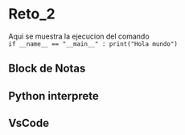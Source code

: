 # Reto_2
Aqui se muestra la ejecucion del comando\
``if __name__ == "__main__" :
  print("Hola mundo")
  ``
  ## **Block de Notas**
  
  ## **Python interprete**

  ## **VsCode**
  
